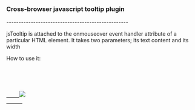 <h3>Cross-browser javascript tooltip plugin</h3>
--------------------------------------------------

<p>jsTooltip is attached to the onmouseover event handler attribute of a
particular HTML element. It takes two parameters; its text content and its width</p>

How to use it:

<pre> 
     <!--tooltip shows up when there is a mouseover event on the image-->

     <a href="#" 
	onmouseover="jsTooltip.show('This is a picture of a tree',200)"
	onmouseout="jsTooltip.hide()">
	<img src="images/tree.png" />
     </a>  
</pre> 